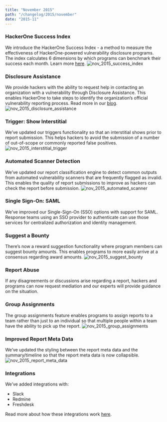 ```yaml
---
title: "November 2015"
path: "/changelog/2015/november"
date: "2015-11"
---
```


### HackerOne Success Index
We introduce the HackerOne Success Index - a method to measure the effectiveness of HackerOne-powered vulnerability disclosure programs. The index calculates 6 dimensions by which programs can benchmark their success each month. Learn more [here](https://www.hackerone.com/blog/success-in-vulnerability-disclosure).
![nov_2015_success_index](./images/nov_2015_success_index.png)

### Disclosure Assistance
We provide hackers with the ability to request help in contacting an organization with a vulnerability through Disclosure Assistance. This enables HackerOne to take steps to identify the organization’s official vulnerability reporting process. Read more in our [blog](https://www.hackerone.com/blog/vulnerability-disclosure-assistance).
![nov_2015_disclosure_assistance](./images/nov_2015_disclosure_assistance.jpg)

### Trigger: Show Interstitial
We’ve updated our triggers functionality so that an interstitial shows prior to report submission. This helps hackers to avoid the submission of a number of out-of-scope or commonly reported false positives.
![nov_2015_interstitial_trigger](./images/nov_2015_Interstitial_trigger.png)

### Automated Scanner Detection
We’ve updated our report classification engine to detect common outputs from automated vulnerability scanners that are frequently flagged as invalid. This enables the quality of report submissions to improve as hackers can check the report before submission.
![nov_2015_automated_scanner](./images/nov_2015_automated_scanner_detection.png)

### Single Sign-On: SAML
We’ve improved our Single-Sign-On (SSO) options with support for SAML. Response teams using an SSO provider to authenticate can use those services for centralized authorization and identity management.

### Suggest a Bounty
There’s now a reward suggestion functionality where program members can suggest bounty amounts. This enables programs to more easily arrive at a consensus regarding award amounts.
![nov_2015_suggest_bounty](./images/nov_2015_suggest_bounty.png)

### Report Abuse
If any disagreements or discussions arise regarding a report, hackers and programs can now request mediation and our experts will provide guidance on the situation.

### Group Assignments
The group assignments feature enables programs to assign reports to a team rather than just to an individual so that multiple people within a team have the ability to pick up the report.
![nov_2015_group_assignments](./images/nov_2015_group_assignments.png)

### Improved Report Meta Data
We’ve updated the styling between the report meta data and the summary/timeline so that the report meta data is now collapsible.
![nov_2015_report_meta_data](./images/nov_2015_Report_Meta_Data.png)   

### Integrations
We’ve added integrations with:
* Slack
* Redmine
* Freshdesk

Read more about how these integrations work [here](https://docs.hackerone.com/organizations/supported-integrations.html).
